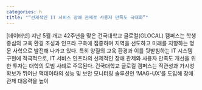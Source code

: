 ```yaml
---
categories: h
title: "“선제적인 IT 서비스 장애 관제로 사용자 만족도 극대화”"
---
```

[데이터넷] 지난 5월 개교 42주년을 맞은 건국대학교 글로컬(GLOCAL) 캠퍼스는 학생 중심의 교육 환경 조성과 인프라 구축에 집중하며 지역을 선도하고 미래를 지향하는 명문 사학으로 발전해 나가고 있다. 특히 양질의 교육 환경과 이를 뒷받침하는 IT 시스템 구현에 적극적으로, IT 서비스 인프라의 선제적인 장애 관제와 사용자 만족도 개선을 위한 투자는 대학의 모범 사례로 주목된다. 건국대학교 글로컬 캠퍼스는 직관성과 가시성 확보가 뛰어난 맥데이타의 성능 및 보안 모니터링 솔루션인 ‘MAG-UX’를 도입해 장애 관제 대응력을 높이